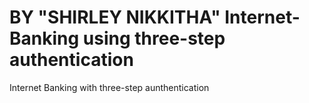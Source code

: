 # BY "SHIRLEY NIKKITHA" Internet-Banking using three-step authentication 
Internet Banking with three-step aunthentication
